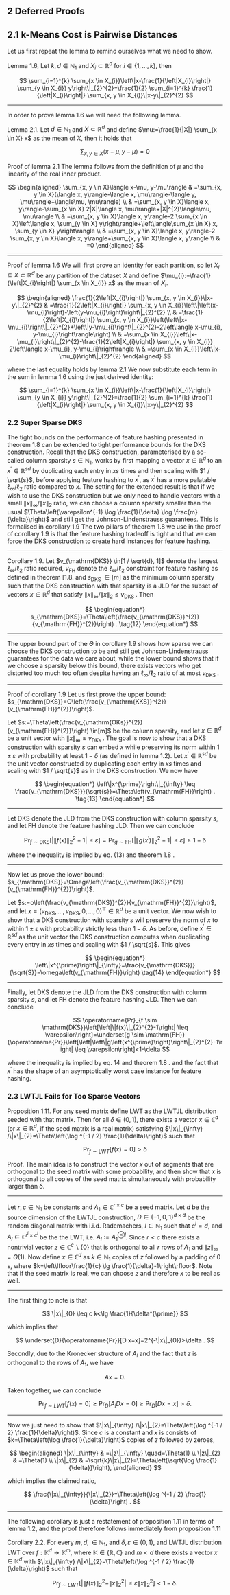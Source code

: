## 2 Deferred Proofs

## 2.1 k-Means Cost is Pairwise Distances

Let us first repeat the lemma to remind ourselves what we need to show.

Lemma 1.6, Let $k, d \in \mathbb{N}_{1}$ and $X_{i} \subset \mathbb{R}^{d}$ for $i \in\{1, \ldots, k\}$, then

$$
\sum_{i=1}^{k} \sum_{x \in X_{i}}\left\|x-\frac{1}{\left|X_{i}\right|} \sum_{y \in X_{i}} y\right\|_{2}^{2}=\frac{1}{2} \sum_{i=1}^{k} \frac{1}{\left|X_{i}\right|} \sum_{x, y \in X_{i}}\|x-y\|_{2}^{2}
$$

---

In order to prove lemma 1.6 we will need the following lemma.

Lemma 2.1. Let $d \in \mathbb{N}_{1}$ and $X \subset \mathbb{R}^{d}$ and define $\mu:=\frac{1}{|X|} \sum_{x \in X} x$ as the mean of $X$, then it holds that

$$
\sum_{x, y \in X}\langle x-\mu, y-\mu\rangle=0
$$

Proof of lemma 2.1 The lemma follows from the definition of $\mu$ and the linearity of the real inner product.

$$
\begin{aligned}
\sum_{x, y \in X}\langle x-\mu, y-\mu\rangle & =\sum_{x, y \in X}(\langle x, y\rangle-\langle x, \mu\rangle-\langle y, \mu\rangle+\langle\mu, \mu\rangle) \\
& =\sum_{x, y \in X}\langle x, y\rangle-\sum_{x \in X} 2|X|\langle x, \mu\rangle+|X|^{2}\langle\mu, \mu\rangle \\
& =\sum_{x, y \in X}\langle x, y\rangle-2 \sum_{x \in X}\left\langle x, \sum_{y \in X} y\right\rangle+\left\langle\sum_{x \in X} x, \sum_{y \in X} y\right\rangle \\
& =\sum_{x, y \in X}\langle x, y\rangle-2 \sum_{x, y \in X}\langle x, y\rangle+\sum_{x, y \in X}\langle x, y\rangle \\
& =0
\end{aligned}
$$

---

Proof of lemma 1.6 We will first prove an identity for each partition, so let $X_{i} \subseteq X \subset \mathbb{R}^{d}$ be any partition of the dataset $X$ and define $\mu_{i}:=\frac{1}{\left|X_{i}\right|} \sum_{x \in X_{i}} x$ as the mean of $X_{i}$.

$$
\begin{aligned}
\frac{1}{2\left|X_{i}\right|} \sum_{x, y \in X_{i}}\|x-y\|_{2}^{2} & =\frac{1}{2\left|X_{i}\right|} \sum_{x, y \in X_{i}}\left\|\left(x-\mu_{i}\right)-\left(y-\mu_{i}\right)\right\|_{2}^{2} \\
& =\frac{1}{2\left|X_{i}\right|} \sum_{x, y \in X_{i}}\left(\left\|x-\mu_{i}\right\|_{2}^{2}+\left\|y-\mu_{i}\right\|_{2}^{2}-2\left\langle x-\mu_{i}, y-\mu_{i}\right\rangle\right) \\
& =\sum_{x \in X_{i}}\left\|x-\mu_{i}\right\|_{2}^{2}-\frac{1}{2\left|X_{i}\right|} \sum_{x, y \in X_{i}} 2\left\langle x-\mu_{i}, y-\mu_{i}\right\rangle \\
& =\sum_{x \in X_{i}}\left\|x-\mu_{i}\right\|_{2}^{2}
\end{aligned}
$$

where the last equality holds by lemma 2.1 We now substitute each term in the sum in lemma 1.6 using the just derived identity:

$$
\sum_{i=1}^{k} \sum_{x \in X_{i}}\left\|x-\frac{1}{\left|X_{i}\right|} \sum_{y \in X_{i}} y\right\|_{2}^{2}=\frac{1}{2} \sum_{i=1}^{k} \frac{1}{\left|X_{i}\right|} \sum_{x, y \in X_{i}}\|x-y\|_{2}^{2}
$$

### 2.2 Super Sparse DKS

The tight bounds on the performance of feature hashing presented in theorem 1.8 can be extended to tight performance bounds for the DKS construction. Recall that the DKS construction, parameterised by a so-called column sparsity $s \in \mathbb{N}_{1}$, works by first mapping a vector $x \in \mathbb{R}^{d}$ to an $x^{\prime} \in \mathbb{R}^{s d}$ by duplicating each entry in $x s$ times and then scaling with $1 / \sqrt{s}$, before applying feature hashing to $x^{\prime}$, as $x^{\prime}$ has a more palatable $\ell_{\infty} / \ell_{2}$ ratio compared to $x$. The setting for the extended result is that if we wish to use the DKS construction but we only need to handle vectors with a small $\|x\|_{\infty} /\|x\|_{2}$ ratio, we can choose a column sparsity smaller than the usual $\Theta\left(\varepsilon^{-1} \log \frac{1}{\delta} \log \frac{m}{\delta}\right)$ and still get the Johnson-Lindenstrauss guarantees. This is formalised in corollary 1.9 The two pillars of theorem 1.8 we use in the proof of corollary 1.9 is that the feature hashing tradeoff is tight and that we can force the DKS construction to create hard instances for feature hashing.

---

Corollary 1.9. Let $v_{\mathrm{DKS}} \in[1 / \sqrt{d}, 1]$ denote the largest $\ell_{\infty} / \ell_{2}$ ratio required, $v_{\mathrm{FH}}$ denote the $\ell_{\infty} / \ell_{2}$ constraint for feature hashing as defined in theorem [1.8. and $s_{\text {DKS }} \in[m]$ as the minimum column sparsity such that the DKS construction with that sparsity is a JLD for the subset of vectors $x \in \mathbb{R}^{d}$ that satisfy $\|x\|_{\infty} /\|x\|_{2} \leq v_{\text {DKS }}$. Then

$$
\begin{equation*}
s_{\mathrm{DKS}}=\Theta\left(\frac{v_{\mathrm{DKS}}^{2}}{v_{\mathrm{FH}}^{2}}\right) . \tag{12}
\end{equation*}
$$

---

The upper bound part of the $\Theta$ in corollary 1.9 shows how sparse we can choose the DKS construction to be and still get Johnson-Lindenstrauss guarantees for the data we care about, while the lower bound shows that if we choose a sparsity below this bound, there exists vectors who get distorted too much too often despite having an $\ell_{\infty} / \ell_{2}$ ratio of at most $v_{\text {DKS }}$.

---

Proof of corollary 1.9 Let us first prove the upper bound: $s_{\mathrm{DKS}}=O\left(\frac{v_{\mathrm{KKS}}^{2}}{v_{\mathrm{FH}}^{2}}\right)$.

Let $s:=\Theta\left(\frac{v_{\mathrm{OKs}}^{2}}{v_{\mathrm{FH}}^{2}}\right) \in[m]$ be the column sparsity, and let $x \in \mathbb{R}^{d}$ be a unit vector with $\|x\|_{\infty} \leq v_{\text {DKs }}$. The goal is now to show that a DKS construction with sparsity $s$ can embed $x$ while preserving its norm within $1 \pm \varepsilon$ with probability at least $1-\delta$ (as defined in lemma 1.2). Let $x^{\prime} \in \mathbb{R}^{s d}$ be the unit vector constructed by duplicating each entry in $x s$ times and scaling with $1 / \sqrt{s}$ as in the DKS construction. We now have

$$
\begin{equation*}
\left\|x^{\prime}\right\|_{\infty} \leq \frac{v_{\mathrm{DKS}}}{\sqrt{s}}=\Theta\left(v_{\mathrm{FH}}\right) . \tag{13}
\end{equation*}
$$

---

Let DKS denote the JLD from the DKS construction with column sparsity $s$, and let FH denote the feature hashing JLD. Then we can conclude

$$
\operatorname{Pr}_{f \sim \mathrm{DKS}}\left[\left|\|f(x)\|_{2}^{2}-1\right| \leq \varepsilon\right]=\operatorname{Pr}_{g \sim \mathrm{FH}}\left[\left|\left\|g\left(x^{\prime}\right)\right\|_{2}^{2}-1\right| \leq \varepsilon\right] \geq 1-\delta
$$

where the inequality is implied by eq. (13) and theorem 1.8 .

---

Now let us prove the lower bound: $s_{\mathrm{DKS}}=\Omega\left(\frac{v_{\mathrm{DKS}}^{2}}{v_{\mathrm{FH}}^{2}}\right)$.

Let $s:=o\left(\frac{v_{\mathrm{DKS}}^{2}}{v_{\mathrm{FH}}^{2}}\right)$, and let $x=\left(v_{\mathrm{DKS}}, \ldots, v_{\mathrm{DKS}}, 0, \ldots, 0\right)^{\top} \in \mathbb{R}^{d}$ be a unit vector. We now wish to show that a DKS construction with sparsity $s$ will preserve the norm of $x$ to within $1 \pm \varepsilon$ with probability strictly less than $1-\delta$. As before, define $x^{\prime} \in \mathbb{R}^{s d}$ as the unit vector the DKS construction computes when duplicating every entry in $x s$ times and scaling with $1 / \sqrt{s}$. This gives

$$
\begin{equation*}
\left\|x^{\prime}\right\|_{\infty}=\frac{v_{\mathrm{DKS}}}{\sqrt{S}}=\omega\left(v_{\mathrm{FH}}\right) \tag{14}
\end{equation*}
$$

---

Finally, let DKS denote the JLD from the DKS construction with column sparsity $s$, and let FH denote the feature hashing JLD. Then we can conclude

$$
\operatorname{Pr}_{f \sim \mathrm{DKS}}\left[\left|\|f(x)\|_{2}^{2}-1\right| \leq \varepsilon\right]=\underset{g \sim \mathrm{FH}}{\operatorname{Pr}}\left[\left|\left\|g\left(x^{\prime}\right)\right\|_{2}^{2}-1\right| \leq \varepsilon\right]<1-\delta
$$

where the inequality is implied by eq. 14 and theorem 1.8 . and the fact that $x^{\prime}$ has the shape of an asymptotically worst case instance for feature hashing.

### 2.3 LWTJL Fails for Too Sparse Vectors

Proposition 1.11. For any seed matrix define LWT as the LWTJL distribution seeded with that matrix. Then for all $\delta \in(0,1)$, there exists a vector $x \in \mathbb{C}^{d}$ (or $x \in \mathbb{R}^{d}$, if the seed matrix is a real matrix) satisfying $\|x\|_{\infty} /\|x\|_{2}=\Theta\left(\log ^{-1 / 2} \frac{1}{\delta}\right)$ such that

$$
\operatorname{Pr}_{f \sim \mathrm{LW} T}[f(x)=0]>\delta
$$

Proof. The main idea is to construct the vector $x$ out of segments that are orthogonal to the seed matrix with some probability, and then show that $x$ is orthogonal to all copies of the seed matrix simultaneously with probability larger than $\delta$.

---

Let $r, c \in \mathbb{N}_{1}$ be constants and $A_{1} \in \mathbb{C}^{r \times c}$ be a seed matrix. Let $d$ be the source dimension of the LWTJL construction, $D \in\{-1,0,1\}^{d \times d}$ be the random diagonal matrix with i.i.d. Rademachers, $l \in \mathbb{N}_{1}$ such that $c^{l}=d$, and $A_{l} \in \mathbb{C}^{r^{l} \times c^{l}}$ be the the LWT, i.e. $A_{l}:=A_{1}^{\otimes l}$. Since $r<c$ there exists a nontrivial vector $z \in \mathbb{C}^{c} \backslash\{0\}$ that is orthogonal to all $r$ rows of $A_{1}$ and $\|z\|_{\infty}=\Theta(1)$. Now define $x \in \mathbb{C}^{d}$ as $k \in \mathbb{N}_{1}$ copies of $z$ followed by a padding of 0 s, where $k=\left\lfloor\frac{1}{c} \lg \frac{1}{\delta}-1\right\rfloor$. Note that if the seed matrix is real, we can choose $z$ and therefore $x$ to be real as well.

---

The first thing to note is that

$$
\|x\|_{0} \leq c k<\lg \frac{1}{\delta^{\prime}}
$$

which implies that

$$
\underset{D}{\operatorname{Pr}}[D x=x]=2^{-\|x\|_{0}}>\delta .
$$

Secondly, due to the Kronecker structure of $A_{l}$ and the fact that $z$ is orthogonal to the rows of $A_{1}$, we have

$$
A x=0 .
$$

Taken together, we can conclude

$$
\operatorname{Pr}_{f \sim L W T}[f(x)=0] \geq \operatorname{Pr}_{D}\left[A_{l} D x=0\right] \geq \operatorname{Pr}_{D}[D x=x]>\delta .
$$

---

Now we just need to show that $\|x\|_{\infty} /\|x\|_{2}=\Theta\left(\log ^{-1 / 2} \frac{1}{\delta}\right)$. Since $c$ is a constant and $x$ is consists of $k=\Theta\left(\log \frac{1}{\delta}\right)$ copies of $z$ followed by zeroes,

$$
\begin{aligned}
\|x\|_{\infty} & =\|z\|_{\infty} \quad=\Theta(1) \\
\|z\|_{2} & =\Theta(1) \\
\|x\|_{2} & =\sqrt{k}\|z\|_{2}=\Theta\left(\sqrt{\log \frac{1}{\delta}}\right),
\end{aligned}
$$

which implies the claimed ratio,

$$
\frac{\|x\|_{\infty}}{\|x\|_{2}}=\Theta\left(\log ^{-1 / 2} \frac{1}{\delta}\right) .
$$

---

The following corollary is just a restatement of proposition 1.11 in terms of lemma 1.2, and the proof therefore follows immediately from proposition 1.11

Corollary 2.2. For every $m, d, \in \mathbb{N}_{1}$, and $\delta, \varepsilon \in(0,1)$, and LWTJL distribution LWT over $f: \mathbb{K}^{d} \rightarrow \mathbb{K}^{m}$, where $\mathbb{K} \in\{\mathbb{R}, \mathbb{C}\}$ and $m<d$ there exists a vector $x \in \mathbb{K}^{d}$ with $\|x\|_{\infty} /\|x\|_{2}=\Theta\left(\log ^{-1 / 2} \frac{1}{\delta}\right)$ such that

$$
\operatorname{Pr}_{f \sim L W T}\left[\left|\|f(x)\|_{2}^{2}-\|x\|_{2}^{2}\right| \leq \varepsilon\|x\|_{2}^{2}\right]<1-\delta .
$$